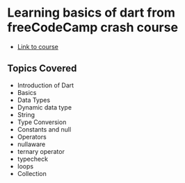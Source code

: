 # Learning basics of dart from freeCodeCamp crash course

- [Link to course](https://www.youtube.com/watch?v=Ej_Pcr4uC2Q)


## Topics Covered 

- Introduction of Dart
- Basics
- Data Types
- Dynamic data type
- String 
- Type Conversion
- Constants and null
- Operators
- nullaware
- ternary operator
- typecheck 
- loops 
- Collection
